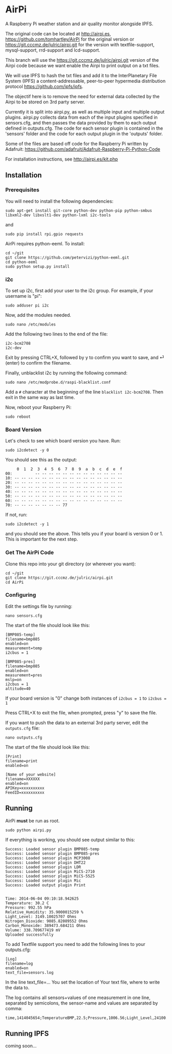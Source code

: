 AirPi
========

A Raspberry Pi weather station and air quality monitor alongside IPFS.

The original code can be located at http://airpi.es, https://github.com/tomhartley/AirPi for the original version or
https://git.cccmz.de/julric/airpi.git for the version with textfile-support, mysql-support, rrd-support and lcd-support.


This branch will use the https://git.cccmz.de/julric/airpi.git version of the Airpi code because we want enable the Airpi to print output on a txt files. 

We will use IPFS to hash the txt files and add it to the InterPlanetary File System (IPFS) a content-addressable, peer-to-peer hypermedia distribution protocol https://github.com/ipfs/ipfs.

The objectif here is to remove the need for external data collected by the Airpi to be stored on 3rd party server.

Currently it is split into airpi.py, as well as multiple input and multiple output plugins. airpi.py collects data from each of the input plugins specified in sensors.cfg, and then passes the data provided by them to each output defined in outputs.cfg. The code for each sensor plugin is contained in the 'sensors' folder and the code for each output plugin in the 'outputs' folder.

Some of the files are based off code for the Raspberry Pi written by Adafruit: https://github.com/adafruit/Adafruit-Raspberry-Pi-Python-Code

For installation instructions, see http://airpi.es/kit.php

## Installation

### Prerequisites

You will need to install the following dependencies:

`sudo apt-get install git-core python-dev python-pip python-smbus libxml2-dev libxslt1-dev python-lxml i2c-tools`

and

`sudo pip install rpi.gpio requests`

AirPi requires python-eeml.  To install:

```
cd ~/git
git clone https://github.com/petervizi/python-eeml.git
cd python-eeml
sudo python setup.py install
```

### i2c

To set up i2c, first add your user to the i2c group.  For example, if your username is "pi":

`sudo adduser pi i2c`

Now, add the modules needed.

`sudo nano /etc/modules`

Add the following two lines to the end of the file:

```
i2c-bcm2708
i2c-dev
```

Exit by pressing CTRL+X, followed by y to confirm you want to save, and ⏎ (enter) to confirm the filename.

Finally, unblacklist i2c by running the following command:

`sudo nano /etc/modprobe.d/raspi-blacklist.conf`

Add a `#` character  at the beginning of the line `blacklist i2c-bcm2708`. Then exit in the same way as last time.

Now, reboot your Raspberry Pi:

`sudo reboot`

### Board Version

Let's check to see which board version you have.  Run:

`sudo i2cdetect -y 0`

You should see this as the output:

```
     0  1  2  3  4  5  6  7  8  9  a  b  c  d  e  f
00:          -- -- -- -- -- -- -- -- -- -- -- -- -- 
10: -- -- -- -- -- -- -- -- -- -- -- -- -- -- -- -- 
20: -- -- -- -- -- -- -- -- -- -- -- -- -- -- -- -- 
30: -- -- -- -- -- -- -- -- -- -- -- -- -- -- -- -- 
40: -- -- -- -- -- -- -- -- -- -- -- -- -- -- -- -- 
50: -- -- -- -- -- -- -- -- -- -- -- -- -- -- -- -- 
60: -- -- -- -- -- -- -- -- -- -- -- -- -- -- -- -- 
70: -- -- -- -- -- -- -- 77
```

If not, run:

`sudo i2cdetect -y 1`

and you should see the above.  This tells you if your board is version 0 or 1.  This is important for the next step.

### Get The AirPi Code

Clone this repo into your git directory (or wherever you want):

```
cd ~/git
git clone https://git.cccmz.de/julric/airpi.git
cd AirPi
```

### Configuring

Edit the settings file by running:

`nano sensors.cfg`

The start of the file should look like this:

```
[BMP085-temp]
filename=bmp085
enabled=on
measurement=temp
i2cbus = 1

[BMP085-pres]
filename=bmp085
enabled=on
measurement=pres
mslp=on
i2cbus = 1
altitude=40
```

If your board version is "0" change both instances of `i2cbus = 1` to `i2cbus = 1`

Press CTRL+X to exit the file, when prompted, press "y" to save the file.

If you want to push the data to an external 3rd party server, edit the `outputs.cfg` file:

`nano outputs.cfg`

The start of the file should look like this:

```
[Print]
filename=print
enabled=on

[Name of your website]
filename=XXXXXX
enabled=on
APIKey=xxxxxxxxxx
FeedID=xxxxxxxxxx
```



## Running

AirPi **must** be run as root.

`sudo python airpi.py`

If everything is working, you should see output similar to this:

```
Success: Loaded sensor plugin BMP085-temp
Success: Loaded sensor plugin BMP085-pres
Success: Loaded sensor plugin MCP3008
Success: Loaded sensor plugin DHT22
Success: Loaded sensor plugin LDR
Success: Loaded sensor plugin MiCS-2710
Success: Loaded sensor plugin MiCS-5525
Success: Loaded sensor plugin Mic
Success: Loaded output plugin Print


Time: 2014-06-04 09:10:18.942625
Temperature: 30.2 C
Pressure: 992.55 hPa
Relative_Humidity: 35.9000015259 %
Light_Level: 3149.10025707 Ohms
Nitrogen_Dioxide: 9085.82089552 Ohms
Carbon_Monoxide: 389473.684211 Ohms
Volume: 338.709677419 mV
Uploaded successfully

```
To add Textfile support you need to add the following lines to your outputs.cfg:

```
[Log]
filename=log
enabled=on
text_file=sensors.log

```
In the line text_file=... You set the location of Your text file, where to write the data to.

The log contains all sensors+values of one measurement in one line, separated by semicolons, the sensor-name and values are separated by comma:

```
time,1414045654;TemperatureBMP,22.5;Pressure,1006.56;Light_Level,24100.0;Smoke_Level,9301.80806676;Nitrogen_Dioxide,28897.338403;Carbon_Monoxide,527607.361963;Volume,3077.41935484

```

## Running IPFS

coming soon...
